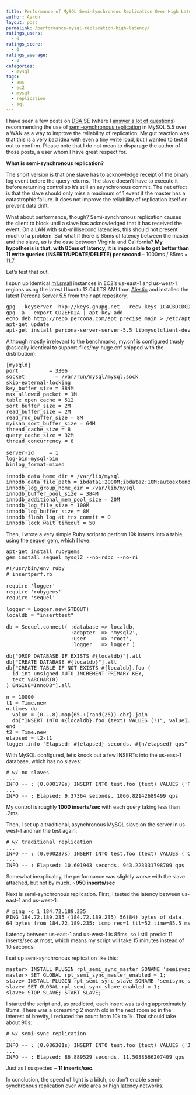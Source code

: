 ```yaml
---
title: Performance of MySQL Semi-Synchronous Replication Over High Latency Connections
author: Aaron
layout: post
permalink: /performance-mysql-replication-high-latency/
ratings_users:
  - 0
ratings_score:
  - 0
ratings_average:
  - 0
categories:
  - mysql
tags:
  - aws
  - ec2
  - mysql
  - replication
  - sql
---
```

I have seen a few posts on <a href="http://dba.stackexchange.com" target="_blank">DBA.SE</a> (where I <a href="http://dba.stackexchange.com/users/3858/aaron-brown?tab=answers" target="_blank">answer a lot of questions</a>) recommending the use of <a href="http://dev.mysql.com/doc/refman/5.5/en/replication-semisync.html" target="_blank">semi-synchronous replication</a> in MySQL 5.5 over a WAN as a way to improve the reliability of replication. My gut reaction was that this is a very bad idea with even a tiny write load, but I wanted to test it out to confirm. Please note that I do not mean to disparage the author of those posts, a user whom I have great respect for.

**What is semi-synchronous replication?**

The short version is that one slave has to acknowledge receipt of the binary log event before the query returns. The slave doesn&#8217;t have to execute it before returning control so it&#8217;s still an asynchronous commit. The net effect is that the slave should only miss a maximum of 1 event if the master has a catastrophic failure. It does not improve the reliability of replication itself or prevent data drift.

What about performance, though? Semi-synchronous replication causes the client to block until a slave has acknowledged that it has received the event. On a LAN with sub-millisecond latencies, this should not present much of a problem. But what if there is 85ms of latency between the master and the slave, as is the case between Virginia and California? **My hypothesis is that, with 85ms of latency, it is impossible to get better than 11 write queries (INSERT/UPDATE/DELETE) per second** &#8211; 1000ms / 85ms = 11.7.

Let&#8217;s test that out. 

I spun up identical <a href="http://aws.amazon.com/ec2/instance-types/" target="_blank">m1.small</a> instances in EC2&#8217;s us-east-1 and us-west-1 regions using the latest Ubuntu 12.04 LTS AMI from <a href="http://alestic.com" target="_blank">Alestic</a> and installed the latest <a href="http://www.percona.com/software/percona-server/" target="_blank">Percona Server 5.5</a> from their <a href="http://www.percona.com/doc/percona-server/5.5/installation/apt_repo.html" target="_blank">apt repository</a>.

<pre>gpg --keyserver  hkp://keys.gnupg.net --recv-keys 1C4CBDCDCD2EFD2A
gpg -a --export CD2EFD2A | apt-key add -
echo deb http://repo.percona.com/apt precise main > /etc/apt/sources.list.d/percona.list
apt-get update
apt-get install percona-server-server-5.5 libmysqlclient-dev
</pre>

Although mostly irrelevant to the benchmarks, my.cnf is configured thusly (basically identical to support-files/my-huge.cnf shipped with the distribution):

<pre>[mysqld]
port          = 3306
socket          = /var/run/mysql/mysql.sock
skip-external-locking
key_buffer_size = 384M
max_allowed_packet = 1M
table_open_cache = 512
sort_buffer_size = 2M
read_buffer_size = 2M
read_rnd_buffer_size = 8M
myisam_sort_buffer_size = 64M
thread_cache_size = 8
query_cache_size = 32M
thread_concurrency = 8

server-id     = 1
log-bin=mysql-bin
binlog_format=mixed

innodb_data_home_dir = /var/lib/mysql
innodb_data_file_path = ibdata1:2000M;ibdata2:10M:autoextend
innodb_log_group_home_dir = /var/lib/mysql
innodb_buffer_pool_size = 384M
innodb_additional_mem_pool_size = 20M
innodb_log_file_size = 100M
innodb_log_buffer_size = 8M
innodb_flush_log_at_trx_commit = 0
innodb_lock_wait_timeout = 50
</pre>

Then, I wrote a very simple Ruby script to perform 10k inserts into a table, using the [sequel gem][1], which I love.

<pre>apt-get install rubygems
gem install sequel mysql2 --no-rdoc --no-ri
</pre>

<pre>#!/usr/bin/env ruby
# insertperf.rb

require 'logger'
require 'rubygems'
require 'sequel'

logger = Logger.new(STDOUT)
localdb = "inserttest"

db = Sequel.connect( :database => localdb,
                     :adapter  => 'mysql2',
                     :user     => 'root',
                     :logger   => logger )

db["DROP DATABASE IF EXISTS #{localdb}"].all
db["CREATE DATABASE #{localdb}"].all
db["CREATE TABLE IF NOT EXISTS #{localdb}.foo (
  id int unsigned AUTO_INCREMENT PRIMARY KEY,
  text VARCHAR(8)
) ENGINE=InnoDB"].all

n = 10000
t1 = Time.new
n.times do
  value = (0...8).map{65.+(rand(25)).chr}.join
  db["INSERT INTO #{localdb}.foo (text) VALUES (?)", value].insert
end
t2 = Time.new
elapsed = t2-t1
logger.info "Elapsed: #{elapsed} seconds. #{n/elapsed} qps"
</pre>

With MySQL configured, let&#8217;s knock out a few INSERTs into the us-east-1 database, which has no slaves:

<pre># w/ no slaves
...
INFO -- : (0.000179s) INSERT INTO test.foo (text) VALUES ('FKGDLOWD')
...
INFO -- : Elapsed: 9.37364 seconds. 1066.82142689499 qps
</pre>

My control is roughly **1000 inserts/sec** with each query taking less than .2ms.

Then, I set up a traditional, asynchronous MySQL slave on the server in us-west-1 and ran the test again:

<pre># w/ traditional replication
...
INFO -- : (0.000237s) INSERT INTO test.foo (text) VALUES ('CVGAMLXA')
...
INFO -- : Elapsed: 10.601943 seconds. 943.223331798709 qps
</pre>

Somewhat inexplicably, the performance was slightly worse with the slave attached, but not by much. **~950 inserts/sec**

Next is semi-synchronous replication. First, I tested the latency between us-east-1 and us-west-1.

<pre># ping -c 1 184.72.189.235
PING 184.72.189.235 (184.72.189.235) 56(84) bytes of data.
64 bytes from 184.72.189.235: icmp_req=1 ttl=52 time=85.5 ms
</pre>

Latency between us-east-1 and us-west-1 is 85ms, so I still predict 11 inserts/sec at most, which means my script will take 15 minutes instead of 10 seconds:

I set up semi-synchronous replication like this:

<pre>master> INSTALL PLUGIN rpl_semi_sync_master SONAME 'semisync_master.so';
master> SET GLOBAL rpl_semi_sync_master_enabled = 1;
slave> INSTALL PLUGIN rpl_semi_sync_slave SONAME 'semisync_slave.so';
slave> SET GLOBAL rpl_semi_sync_slave_enabled = 1;
slave> STOP SLAVE; START SLAVE;
</pre>

I started the script and, as predicted, each insert was taking approximately 85ms. There was a screaming 2 month old in the next room so in the interest of brevity, I reduced the count from 10k to 1k. That should take about 90s:

<pre># w/ semi-sync replication
...
INFO -- : (0.086301s) INSERT INTO test.foo (text) VALUES ('JKIJTUDO')
...
INFO -- : Elapsed: 86.889529 seconds. 11.5088666207409 qps
</pre>

Just as I suspected &#8211; **11 inserts/sec**.

In conclusion, the speed of light is a bitch, so don&#8217;t enable semi-synchronous replication over wide area or high latency networks.

<div class="addtoany_share_save_container addtoany_content_bottom">
  <div class="a2a_kit a2a_kit_size_32 addtoany_list a2a_target" id="wpa2a_28">
    <a class="a2a_button_facebook" href="http://www.addtoany.com/add_to/facebook?linkurl=http%3A%2F%2Fblog.9minutesnooze.com%2Fperformance-mysql-replication-high-latency%2F&linkname=Performance%20of%20MySQL%20Semi-Synchronous%20Replication%20Over%20High%20Latency%20Connections" title="Facebook" rel="nofollow" target="_blank"></a><a class="a2a_button_twitter" href="http://www.addtoany.com/add_to/twitter?linkurl=http%3A%2F%2Fblog.9minutesnooze.com%2Fperformance-mysql-replication-high-latency%2F&linkname=Performance%20of%20MySQL%20Semi-Synchronous%20Replication%20Over%20High%20Latency%20Connections" title="Twitter" rel="nofollow" target="_blank"></a><a class="a2a_button_google_plus" href="http://www.addtoany.com/add_to/google_plus?linkurl=http%3A%2F%2Fblog.9minutesnooze.com%2Fperformance-mysql-replication-high-latency%2F&linkname=Performance%20of%20MySQL%20Semi-Synchronous%20Replication%20Over%20High%20Latency%20Connections" title="Google+" rel="nofollow" target="_blank"></a><a class="a2a_dd addtoany_share_save" href="https://www.addtoany.com/share_save"></a>
  </div>
</div>

 [1]: http://rubygems.org/gems/sequel